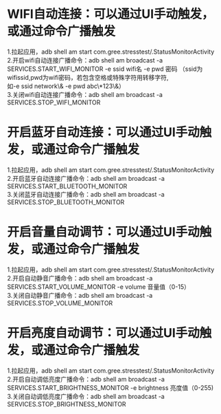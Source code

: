 WIFI自动连接：可以通过UI手动触发，或通过命令广播触发  
====
  1.拉起应用，adb shell am start com.gree.stresstest/.StatusMonitorActivity  
  2.开启wifi自动连接广播命令：adb shell am broadcast -a SERVICES.START_WIFI_MONITOR   -e ssid wifi名 -e pwd 密码  （ssid为wifissid,pwd为wifi密码，若包含空格或特殊字符用转移字符,  
  如-e ssid network\\& -e pwd abc\\*123\\&）   
  3.关闭wifi自动连接广播命令：adb shell am broadcast -a SERVICES.STOP_WIFI_MONITOR  

开启蓝牙自动连接：可以通过UI手动触发，或通过命令广播触发  
====
  1.拉起应用，adb shell am start com.gree.stresstest/.StatusMonitorActivity  
  2.开启蓝牙自动连接广播命令：adb shell am broadcast -a SERVICES.START_BLUETOOTH_MONITOR  
  3.关闭蓝牙自动连接广播命令：adb shell am broadcast -a SERVICES.STOP_BLUETOOTH_MONITOR  

开启音量自动调节：可以通过UI手动触发，或通过命令广播触发 
====
  1.拉起应用，adb shell am start com.gree.stresstest/.StatusMonitorActivity  
  2.开启自动静音广播命令：adb shell am broadcast -a SERVICES.START_VOLUME_MONITOR  -e volume 音量值（0-15）  
  3.关闭自动静音广播命令：adb shell am broadcast -a SERVICES.STOP_VOLUME_MONITOR  

开启亮度自动调节：可以通过UI手动触发，或通过命令广播触发
====
  1.拉起应用，adb shell am start com.gree.stresstest/.StatusMonitorActivity  
  2.开启自动调低亮度广播命令：adb shell am broadcast -a SERVICES.START_BRIGHTNESS_MONITOR  -e brightness 亮度值（0-255)  
  3.关闭自动调低亮度广播命令：adb shell am broadcast -a SERVICES.STOP_BRIGHTNESS_MONITOR  